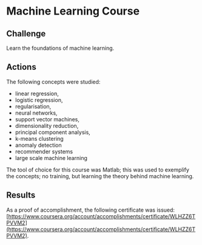 # Machine Learning Course

## Challenge

Learn the foundations of machine learning.

## Actions

The following concepts were studied:

* linear regression,
* logistic regression,
* regularisation,
* neural networks,
* support vector machines,
* dimensionality reduction,
* principal component analysis,
* k-means clustering
* anomaly detection
* recommender systems
* large scale machine learning

The tool of choice for this course was Matlab; this was used to exemplify the concepts; no training, but learning the theory behind machine learning.

## Results

As a proof of accomplishment, the following certificate was issued: [https://www.coursera.org/account/accomplishments/certificate/WLHZZ6TPVVM2](https://www.coursera.org/account/accomplishments/certificate/WLHZZ6TPVVM2)​.


